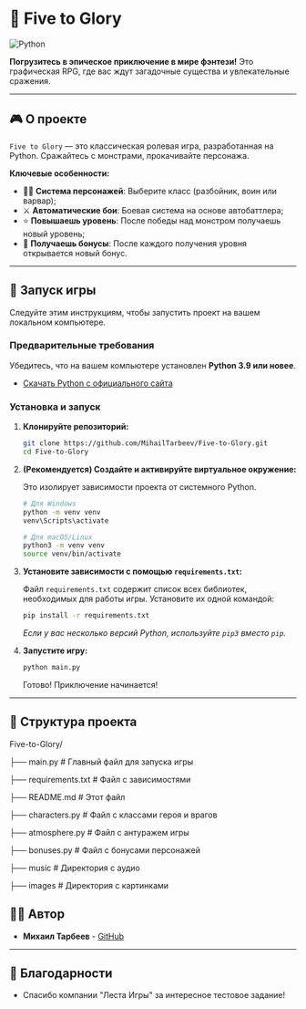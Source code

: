 # 🏰 Five to Glory

![Python](https://img.shields.io/badge/Python-3.9%2B-blue?logo=python)


**Погрузитесь в эпическое приключение в мире фэнтези!** Это графическая RPG, где вас ждут загадочные существа и увлекательные сражения.

---

## 🎮 О проекте

`Five to Glory` — это классическая ролевая игра, разработанная на Python. Сражайтесь с монстрами, прокачивайте персонажа.

**Ключевые особенности:**
*   🧙‍♂️ **Система персонажей**: Выберите класс (разбойник, воин или варвар);
*   ⚔️ **Автоматические бои**: Боевая система на основе автобаттлера;
*   ⭐ **Повышаешь уровень**: После победы над монстром получаешь новый уровень;
*   💾 **Получаешь бонусы**: После каждого получения уровня открывается новый бонус.
---

## 🚀 Запуск игры

Следуйте этим инструкциям, чтобы запустить проект на вашем локальном компьютере.

### Предварительные требования

Убедитесь, что на вашем компьютере установлен **Python 3.9 или новее**.
*   [Скачать Python с официального сайта](https://www.python.org/downloads/)

### Установка и запуск

1.  **Клонируйте репозиторий:**
    ```bash
    git clone https://github.com/MihailTarbeev/Five-to-Glory.git
    cd Five-to-Glory
    ```

2.  **(Рекомендуется) Создайте и активируйте виртуальное окружение:**
    
    Это изолирует зависимости проекта от системного Python.
    ```bash
    # Для Windows
    python -m venv venv
    venv\Scripts\activate

    # Для macOS/Linux
    python3 -m venv venv
    source venv/bin/activate
    ```

3.  **Установите зависимости с помощью `requirements.txt`:**
    
    Файл `requirements.txt` содержит список всех библиотек, необходимых для работы игры. Установите их одной командой:
    ```bash
    pip install -r requirements.txt
    ```
    *Если у вас несколько версий Python, используйте `pip3` вместо `pip`.*

4.  **Запустите игру:**
    ```bash
    python main.py
    ```
    Готово! Приключение начинается!

---

## 📁 Структура проекта

Five-to-Glory/

├── main.py          # Главный файл для запуска игры

├── requirements.txt # Файл с зависимостями

├── README.md # Этот файл

├── characters.py # Файл с классами героя и врагов

├── atmosphere.py # Файл с антуражем игры

├── bonuses.py # Файл с бонусами персонажей

├── music # Директория с аудио

├── images # Директория с картинками

## 👨‍💻 Автор

*   **Михаил Тарбеев** - [GitHub](https://github.com/MihailTarbeev)

---

## 🙏 Благодарности

*   Спасибо компании "Леста Игры" за интересное тестовое задание!